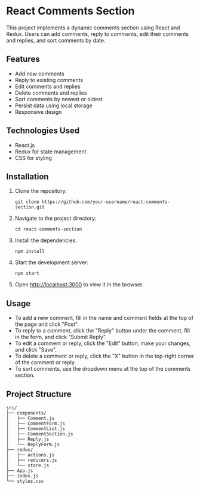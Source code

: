 # React Comments Section

This project implements a dynamic comments section using React and Redux. Users can add comments, reply to comments, edit their comments and replies, and sort comments by date.

## Features

- Add new comments
- Reply to existing comments
- Edit comments and replies
- Delete comments and replies
- Sort comments by newest or oldest
- Persist data using local storage
- Responsive design

## Technologies Used

- React.js
- Redux for state management
- CSS for styling

## Installation

1. Clone the repository:
   ```
   git clone https://github.com/your-username/react-comments-section.git
   ```

2. Navigate to the project directory:
   ```
   cd react-comments-section
   ```

3. Install the dependencies:
   ```
   npm install
   ```

4. Start the development server:
   ```
   npm start
   ```

5. Open [http://localhost:3000](http://localhost:3000) to view it in the browser.

## Usage

- To add a new comment, fill in the name and comment fields at the top of the page and click "Post".
- To reply to a comment, click the "Reply" button under the comment, fill in the form, and click "Submit Reply".
- To edit a comment or reply, click the "Edit" button, make your changes, and click "Save".
- To delete a comment or reply, click the "X" button in the top-right corner of the comment or reply.
- To sort comments, use the dropdown menu at the top of the comments section.

## Project Structure

```
src/
├── components/
│   ├── Comment.js
│   ├── CommentForm.js
│   ├── CommentList.js
│   ├── CommentSection.js
│   ├── Reply.js
│   └── ReplyForm.js
├── redux/
│   ├── actions.js
│   ├── reducers.js
│   └── store.js
├── App.js
├── index.js
└── styles.css
```


